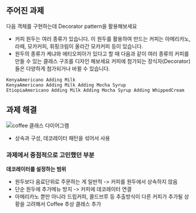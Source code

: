 ## 주어진 과제
다음 객체를 구현하는데 Decorator pattern을 활용해보세요
- 커피 원두는 여러 종류가 있습니다. 이 원두를 활용하여 만드는 커피는 아메리카노, 라떼, 모카커피, 휘핑크림이 올라간 모카커피 등이 있습니다.
- 원두의 종류가 케냐와 에티오피아가 있다고 할 때 다음과 같이 여러 종류의 커피를 만들 수 있는 클래스 구조를 디자인 해보세요 커피에 첨가되는 장식자(Decorator)들은 다양하게 첨가되거나 바뀔 수 있습니다.

``` KenyaAmericano
KenyaAmericano Adding Milk
KenyaAmericano Adding Milk Adding Mocha Syrup
EtiopiaAmericano Adding Milk Adding Mocha Syrup Adding WhippedCream
```

## 과제 해결
![coffee 클래스 다이어그램](https://github.com/notusing11/java_design_pattern_study/blob/week1/Design%20Patterns/Decorator%20pattern/example/Coffee.jpg?raw=true)
- 상속과 구성, 데코레이터 패턴을 섞어서 사용

### 과제에서 중점적으로 고민했던 부분
**데코레이터를 설정하는 범위**

- 원두보다 음료단위로 주문하는 게 일반적 -> 커피를 원두에서 상속하지 않음
- 단순 원두에 추가메뉴 방지 -> 커피에 데코레이터 연결
- 아메리카노 뿐만 아니라 드립커피, 콜드브루 등 추출방식이 다른 커피가 추가될 상황을 고려해서 Coffee 추상 클래스 추가